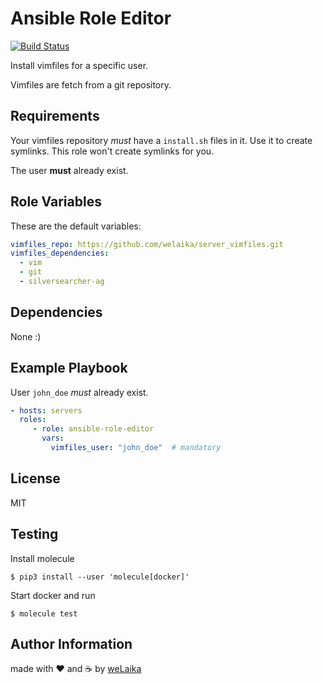 Ansible Role Editor
===================

[![Build Status](https://travis-ci.org/welaika/ansible-role-editor.svg?branch=master)](https://travis-ci.org/welaika/ansible-role-editor)

Install vimfiles for a specific user.

Vimfiles are fetch from a git repository.

Requirements
------------

Your vimfiles repository *must* have a `install.sh` files in it. Use it to create symlinks. This role won't create symlinks for you.

The user **must** already exist.

Role Variables
--------------

These are the default variables:

```yaml
vimfiles_repo: https://github.com/welaika/server_vimfiles.git
vimfiles_dependencies:
  - vim
  - git
  - silversearcher-ag
```

Dependencies
------------

None :)

Example Playbook
----------------

User `john_doe` *must* already exist.

```yaml
- hosts: servers
  roles:
     - role: ansible-role-editor
       vars:
         vimfiles_user: "john_doe"  # mandatory
```

License
-------

MIT

Testing
-------

Install molecule

`$ pip3 install --user 'molecule[docker]'`

Start docker and run

`$ molecule test`

Author Information
------------------

made with ❤️ and ☕️ by [weLaika](https://dev.welaika.com)
